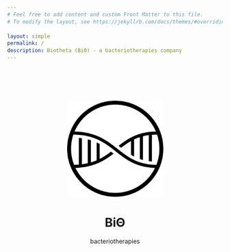 ```yaml
---
# Feel free to add content and custom Front Matter to this file.
# To modify the layout, see https://jekyllrb.com/docs/themes/#overriding-theme-defaults

layout: simple
permalink: /
description: Biotheta (BiΘ) - a bacteriotherapies company
---
```



<div style="align:center;padding-top:64px;text-align:center">


<a href="https://biotheta.io"><img  src="/logo/logo.png" alt="Biotheta Logo" width=225pt></a>

<p>
<h1>BiΘ</h1>
bacteriotherapies
</p>

</div>
